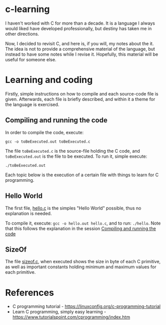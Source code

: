 # c-learning

I haven't worked with C for more than a decade. It is a language I always would liked have developed professionally, but destiny has taken me in other directions. 

Now, I decided to revisit C, and here is, if you will, my notes about the it. The idea is not to provide a comprehensive material of the language, but instead to have some notes while I revise it. Hopefully, this material will be useful for someone else.

# Learning and coding

Firstly, simple instructions on how to compile and each source-code file is given. Afterwards, each file is briefly described, and within it a theme for the language is exercised.

## Compiling and running the code

In order to compile the code, execute:

```
gcc -o toBeExecuted.out toBeExecuted.c
```

The file `toBeExecuted.c` is the source-file holding the C code, and `toBeExecuted.out` is the file to be executed. To run it, simple execute:

```
./toBeExecuted.out
```

Each topic below is the execution of a certain file with things to learn for C programming.

## Hello World

The first file, [hello.c](./hello.c) is the simples "Hello World" possible, thus no explanation is needed.

To compile it, execute: `gcc -o hello.out hello.c`, and to run: `./hello`. Note that this follows the explanation in the session [Compiling and running the code](#compiling-and-running-the-code)

## SizeOf

The file [sizeof.c](./sizeof.c), when executed shows the size in byte of each C primitive, as well as important constants holding minimum and maximum values for each primitive.

# References

- C programming tutorial - https://linuxconfig.org/c-programming-tutorial
- Learn C programming, simply easy learning - https://www.tutorialspoint.com/cprogramming/index.htm

